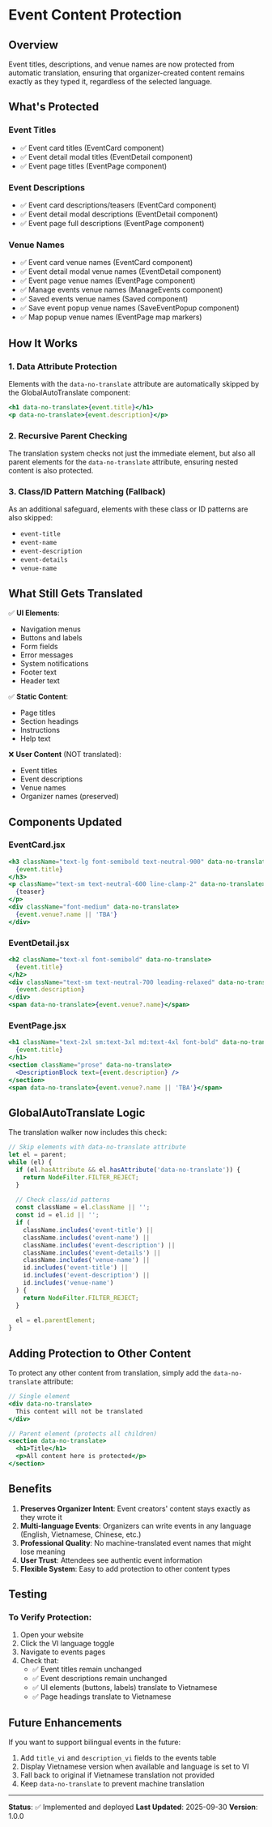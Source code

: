 # Event Content Protection

## Overview

Event titles, descriptions, and venue names are now protected from automatic translation, ensuring that organizer-created content remains exactly as they typed it, regardless of the selected language.

## What's Protected

### Event Titles
- ✅ Event card titles (EventCard component)
- ✅ Event detail modal titles (EventDetail component)
- ✅ Event page titles (EventPage component)

### Event Descriptions
- ✅ Event card descriptions/teasers (EventCard component)
- ✅ Event detail modal descriptions (EventDetail component)
- ✅ Event page full descriptions (EventPage component)

### Venue Names
- ✅ Event card venue names (EventCard component)
- ✅ Event detail modal venue names (EventDetail component)
- ✅ Event page venue names (EventPage component)
- ✅ Manage events venue names (ManageEvents component)
- ✅ Saved events venue names (Saved component)
- ✅ Save event popup venue names (SaveEventPopup component)
- ✅ Map popup venue names (EventPage map markers)

## How It Works

### 1. Data Attribute Protection
Elements with the `data-no-translate` attribute are automatically skipped by the GlobalAutoTranslate component:

```jsx
<h1 data-no-translate>{event.title}</h1>
<p data-no-translate>{event.description}</p>
```

### 2. Recursive Parent Checking
The translation system checks not just the immediate element, but also all parent elements for the `data-no-translate` attribute, ensuring nested content is also protected.

### 3. Class/ID Pattern Matching (Fallback)
As an additional safeguard, elements with these class or ID patterns are also skipped:
- `event-title`
- `event-name`
- `event-description`
- `event-details`
- `venue-name`

## What Still Gets Translated

✅ **UI Elements**:
- Navigation menus
- Buttons and labels
- Form fields
- Error messages
- System notifications
- Footer text
- Header text

✅ **Static Content**:
- Page titles
- Section headings
- Instructions
- Help text

❌ **User Content** (NOT translated):
- Event titles
- Event descriptions
- Venue names
- Organizer names (preserved)

## Components Updated

### EventCard.jsx
```jsx
<h3 className="text-lg font-semibold text-neutral-900" data-no-translate>
  {event.title}
</h3>
<p className="text-sm text-neutral-600 line-clamp-2" data-no-translate>
  {teaser}
</p>
<div className="font-medium" data-no-translate>
  {event.venue?.name || 'TBA'}
</div>
```

### EventDetail.jsx
```jsx
<h2 className="text-xl font-semibold" data-no-translate>
  {event.title}
</h2>
<div className="text-sm text-neutral-700 leading-relaxed" data-no-translate>
  {event.description}
</div>
<span data-no-translate>{event.venue?.name}</span>
```

### EventPage.jsx
```jsx
<h1 className="text-2xl sm:text-3xl md:text-4xl font-bold" data-no-translate>
  {event.title}
</h1>
<section className="prose" data-no-translate>
  <DescriptionBlock text={event.description} />
</section>
<span data-no-translate>{event.venue?.name || 'TBA'}</span>
```

## GlobalAutoTranslate Logic

The translation walker now includes this check:

```javascript
// Skip elements with data-no-translate attribute
let el = parent;
while (el) {
  if (el.hasAttribute && el.hasAttribute('data-no-translate')) {
    return NodeFilter.FILTER_REJECT;
  }
  
  // Check class/id patterns
  const className = el.className || '';
  const id = el.id || '';
  if (
    className.includes('event-title') ||
    className.includes('event-name') ||
    className.includes('event-description') ||
    className.includes('event-details') ||
    className.includes('venue-name') ||
    id.includes('event-title') ||
    id.includes('event-description') ||
    id.includes('venue-name')
  ) {
    return NodeFilter.FILTER_REJECT;
  }
  
  el = el.parentElement;
}
```

## Adding Protection to Other Content

To protect any other content from translation, simply add the `data-no-translate` attribute:

```jsx
// Single element
<div data-no-translate>
  This content will not be translated
</div>

// Parent element (protects all children)
<section data-no-translate>
  <h1>Title</h1>
  <p>All content here is protected</p>
</section>
```

## Benefits

1. **Preserves Organizer Intent**: Event creators' content stays exactly as they wrote it
2. **Multi-language Events**: Organizers can write events in any language (English, Vietnamese, Chinese, etc.)
3. **Professional Quality**: No machine-translated event names that might lose meaning
4. **User Trust**: Attendees see authentic event information
5. **Flexible System**: Easy to add protection to other content types

## Testing

### To Verify Protection:
1. Open your website
2. Click the VI language toggle
3. Navigate to events pages
4. Check that:
   - ✅ Event titles remain unchanged
   - ✅ Event descriptions remain unchanged
   - ✅ UI elements (buttons, labels) translate to Vietnamese
   - ✅ Page headings translate to Vietnamese

## Future Enhancements

If you want to support bilingual events in the future:
1. Add `title_vi` and `description_vi` fields to the events table
2. Display Vietnamese version when available and language is set to VI
3. Fall back to original if Vietnamese translation not provided
4. Keep `data-no-translate` to prevent machine translation

---

**Status**: ✅ Implemented and deployed
**Last Updated**: 2025-09-30
**Version**: 1.0.0
